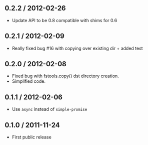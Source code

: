 0.2.2 / 2012-02-26
------------------

* Update API to be 0.8 compatible with shims for 0.6

0.2.1 / 2012-02-09
------------------

* Really fixed bug #16 with copying over existing dir + added test

0.2.0 / 2012-02-08
------------------

* Fixed bug with fstools.copy() dst directory creation.
* Simplified code.

0.1.1 / 2012-02-06
------------------

* Use `async` instead of `simple-promise`

0.1.0 / 2011-11-24
------------------

* First public release
